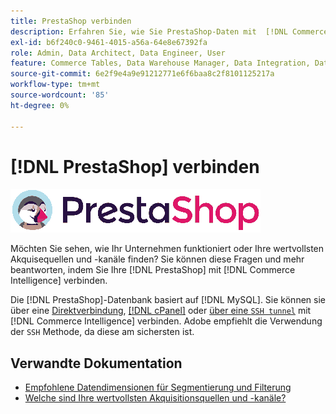 ```yaml
---
title: PrestaShop verbinden
description: Erfahren Sie, wie Sie PrestaShop-Daten mit  [!DNL Commerce Intelligence] verbinden.
exl-id: b6f240c0-9461-4015-a56a-64e8e67392fa
role: Admin, Data Architect, Data Engineer, User
feature: Commerce Tables, Data Warehouse Manager, Data Integration, Data Import/Export
source-git-commit: 6e2f9e4a9e91212771e6f6baa8c2f8101125217a
workflow-type: tm+mt
source-wordcount: '85'
ht-degree: 0%

---
```


# [!DNL PrestaShop] verbinden

![](../../../assets/Prestashop-logo.png)

Möchten Sie sehen, wie Ihr Unternehmen funktioniert oder Ihre wertvollsten Akquisequellen und -kanäle finden? Sie können diese Fragen und mehr beantworten, indem Sie Ihre [!DNL PrestaShop] mit [!DNL Commerce Intelligence] verbinden.

Die [!DNL PrestaShop]-Datenbank basiert auf [!DNL MySQL]. Sie können sie über eine [Direktverbindung](../integrations/mysql-via-a-direct-connection.md), [[!DNL cPanel]](../integrations/mysql-via-cpanel.md) oder [über eine `SSH tunnel`](../integrations/mysql-via-ssh-tunnel.md) mit [!DNL Commerce Intelligence] verbinden. Adobe empfiehlt die Verwendung der `SSH` Methode, da diese am sichersten ist.

## Verwandte Dokumentation

* [Empfohlene Datendimensionen für Segmentierung und Filterung](../../../best-practices/segment-filter.md)
* [Welche sind Ihre wertvollsten Akquisitionsquellen und -kanäle?](../../analysis/most-value-source-channel.md)
